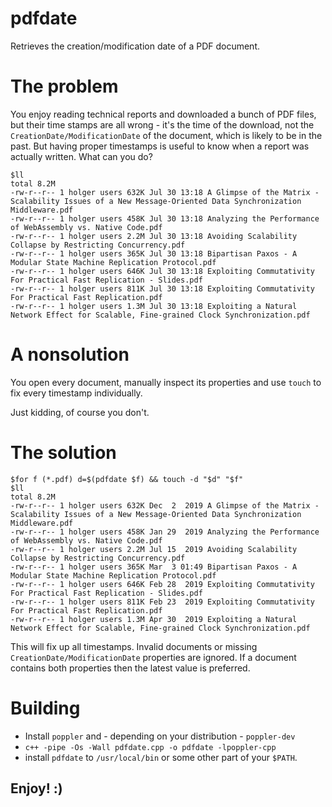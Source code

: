 # pdfdate
Retrieves the creation/modification date of a PDF document.

# The problem
You enjoy reading technical reports and downloaded a bunch of PDF files, but
their time stamps are all wrong - it's the time of the download, not the
```CreationDate/ModificationDate``` of the document, which is likely to be in the
past. But having proper timestamps is useful to know when a report was
actually written. What can you do?
```
$ll
total 8.2M
-rw-r--r-- 1 holger users 632K Jul 30 13:18 A Glimpse of the Matrix - Scalability Issues of a New Message-Oriented Data Synchronization Middleware.pdf
-rw-r--r-- 1 holger users 458K Jul 30 13:18 Analyzing the Performance of WebAssembly vs. Native Code.pdf
-rw-r--r-- 1 holger users 2.2M Jul 30 13:18 Avoiding Scalability Collapse by Restricting Concurrency.pdf
-rw-r--r-- 1 holger users 365K Jul 30 13:18 Bipartisan Paxos - A Modular State Machine Replication Protocol.pdf
-rw-r--r-- 1 holger users 646K Jul 30 13:18 Exploiting Commutativity For Practical Fast Replication - Slides.pdf
-rw-r--r-- 1 holger users 811K Jul 30 13:18 Exploiting Commutativity For Practical Fast Replication.pdf
-rw-r--r-- 1 holger users 1.3M Jul 30 13:18 Exploiting a Natural Network Effect for Scalable, Fine-grained Clock Synchronization.pdf
```

# A nonsolution
You open every document, manually inspect its properties and use ```touch``` to fix every timestamp individually.

Just kidding, of course you don't.

# The solution
```
$for f (*.pdf) d=$(pdfdate $f) && touch -d "$d" "$f"
$ll                                                 
total 8.2M
-rw-r--r-- 1 holger users 632K Dec  2  2019 A Glimpse of the Matrix - Scalability Issues of a New Message-Oriented Data Synchronization Middleware.pdf
-rw-r--r-- 1 holger users 458K Jan 29  2019 Analyzing the Performance of WebAssembly vs. Native Code.pdf
-rw-r--r-- 1 holger users 2.2M Jul 15  2019 Avoiding Scalability Collapse by Restricting Concurrency.pdf
-rw-r--r-- 1 holger users 365K Mar  3 01:49 Bipartisan Paxos - A Modular State Machine Replication Protocol.pdf
-rw-r--r-- 1 holger users 646K Feb 28  2019 Exploiting Commutativity For Practical Fast Replication - Slides.pdf
-rw-r--r-- 1 holger users 811K Feb 23  2019 Exploiting Commutativity For Practical Fast Replication.pdf
-rw-r--r-- 1 holger users 1.3M Apr 30  2019 Exploiting a Natural Network Effect for Scalable, Fine-grained Clock Synchronization.pdf
```
This will fix up all timestamps. Invalid documents or missing ```CreationDate/ModificationDate``` properties are ignored.
If a document contains both properties then the latest value is preferred.

# Building
- Install ```poppler``` and - depending on your distribution - ```poppler-dev```
- ```c++ -pipe -Os -Wall pdfdate.cpp -o pdfdate -lpoppler-cpp```
- install ```pdfdate``` to ```/usr/local/bin``` or some other part of your ```$PATH```.

## Enjoy! :)

